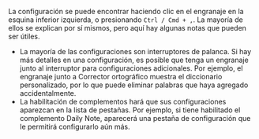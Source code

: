 La configuración se puede encontrar haciendo clic en el engranaje en la esquina inferior izquierda, o presionando `Ctrl / Cmd + ,`. La mayoría de ellos se explican por sí mismos, pero aquí hay algunas notas que pueden ser útiles.

- La mayoría de las configuraciones son interruptores de palanca. Si hay más detalles en una configuración, es posible que tenga un engranaje junto al interruptor para configuraciones adicionales. Por ejemplo, el engranaje junto a Corrector ortográfico muestra el diccionario personalizado, por lo que puede eliminar palabras que haya agregado accidentalmente.
- La habilitación de complementos hará que sus configuraciones aparezcan en la lista de pestañas. Por ejemplo, si tiene habilitado el complemento Daily Note, aparecerá una pestaña de configuración que le permitirá configurarlo aún más.
